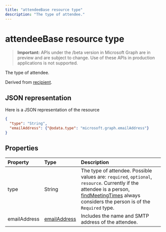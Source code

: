 ```yaml
---
title: "attendeeBase resource type"
description: "The type of attendee."
---
```


# attendeeBase resource type

> **Important:** APIs under the /beta version in Microsoft Graph are in preview and are subject to change. Use of these APIs in production applications is not supported.

The type of attendee.

Derived from [recipient](recipient.md).

## JSON representation

Here is a JSON representation of the resource

<!-- {
  "blockType": "resource",
  "optionalProperties": [

  ],
  "@odata.type": "microsoft.graph.attendeeBase"
}-->

```json
{
  "type": "String",
  "emailAddress": {"@odata.type": "microsoft.graph.emailAddress"}
}

```
## Properties
| Property	   | Type	|Description|
|:---------------|:--------|:----------|
|type|String| The type of attendee. Possible values are: `required`, `optional`, `resource`. Currently if the attendee is a person, [findMeetingTimes](../api/user-findmeetingtimes.md) always considers the person is of the `Required` type.|
|emailAddress|[emailAddress](emailaddress.md)|Includes the name and SMTP address of the attendee.|

<!-- uuid: 8fcb5dbc-d5aa-4681-8e31-b001d5168d79
2015-10-25 14:57:30 UTC -->
<!-- {
  "type": "#page.annotation",
  "description": "attendeeBase resource",
  "keywords": "",
  "section": "documentation",
  "tocPath": ""
}-->